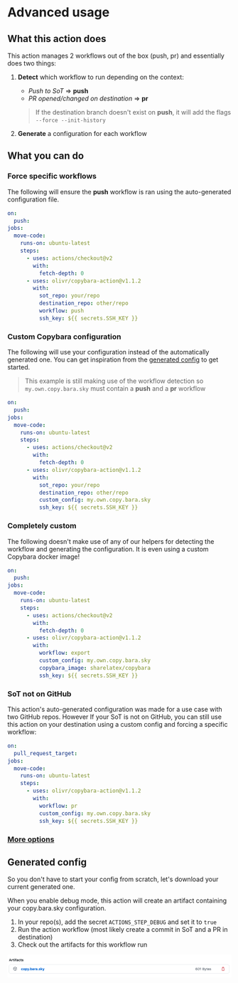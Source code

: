 # Advanced usage

## What this action does

This action manages 2 workflows out of the box (push, pr) and essentially does two things:

1. **Detect** which workflow to run depending on the context:

   - _Push to SoT_ => **push**
   - _PR opened/changed on destination_ => **pr**

   > If the destination branch doesn't exist on **push**, it will add the flags `--force --init-history`

2. **Generate** a configuration for each workflow

## What you can do

### Force specific workflows

The following will ensure the **push** workflow is ran using the auto-generated configuration file.

```yaml
on:
  push:
jobs:
  move-code:
    runs-on: ubuntu-latest
    steps:
      - uses: actions/checkout@v2
        with:
          fetch-depth: 0
      - uses: olivr/copybara-action@v1.1.2
        with:
          sot_repo: your/repo
          destination_repo: other/repo
          workflow: push
          ssh_key: ${{ secrets.SSH_KEY }}
```

### Custom Copybara configuration

The following will use your configuration instead of the automatically generated one.
You can get inspiration from the [generated config](#generated-config) to get started.

> This example is still making use of the workflow detection so `my.own.copy.bara.sky` must contain a **push** and a **pr** workflow

```yaml
on:
  push:
jobs:
  move-code:
    runs-on: ubuntu-latest
    steps:
      - uses: actions/checkout@v2
        with:
          fetch-depth: 0
      - uses: olivr/copybara-action@v1.1.2
        with:
          sot_repo: your/repo
          destination_repo: other/repo
          custom_config: my.own.copy.bara.sky
          ssh_key: ${{ secrets.SSH_KEY }}
```

### Completely custom

The following doesn't make use of any of our helpers for detecting the workflow and generating the configuration.
It is even using a custom Copybara docker image!

```yaml
on:
  push:
jobs:
  move-code:
    runs-on: ubuntu-latest
    steps:
      - uses: actions/checkout@v2
        with:
          fetch-depth: 0
      - uses: olivr/copybara-action@v1.1.2
        with:
          workflow: export
          custom_config: my.own.copy.bara.sky
          copybara_image: sharelatex/copybara
          ssh_key: ${{ secrets.SSH_KEY }}
```

### SoT not on GitHub

This action's auto-generated configuration was made for a use case with two GitHub repos. However
If your SoT is not on GitHub, you can still use this action on your destination using a custom config and forcing a specific workflow:

```yaml
on:
  pull_request_target:
jobs:
  move-code:
    runs-on: ubuntu-latest
    steps:
      - uses: olivr/copybara-action@v1.1.2
        with:
          workflow: pr
          custom_config: my.own.copy.bara.sky
          ssh_key: ${{ secrets.SSH_KEY }}
```

### [More options](inputs.md)

## Generated config

So you don't have to start your config from scratch, let's download your current generated one.

When you enable debug mode, this action will create an artifact containing your copy.bara.sky configuration.

1. In your repo(s), add the secret `ACTIONS_STEP_DEBUG` and set it to `true`
2. Run the action workflow (most likely create a commit in SoT and a PR in destination)
3. Check out the artifacts for this workflow run

![artifact](images/artifact.png)
